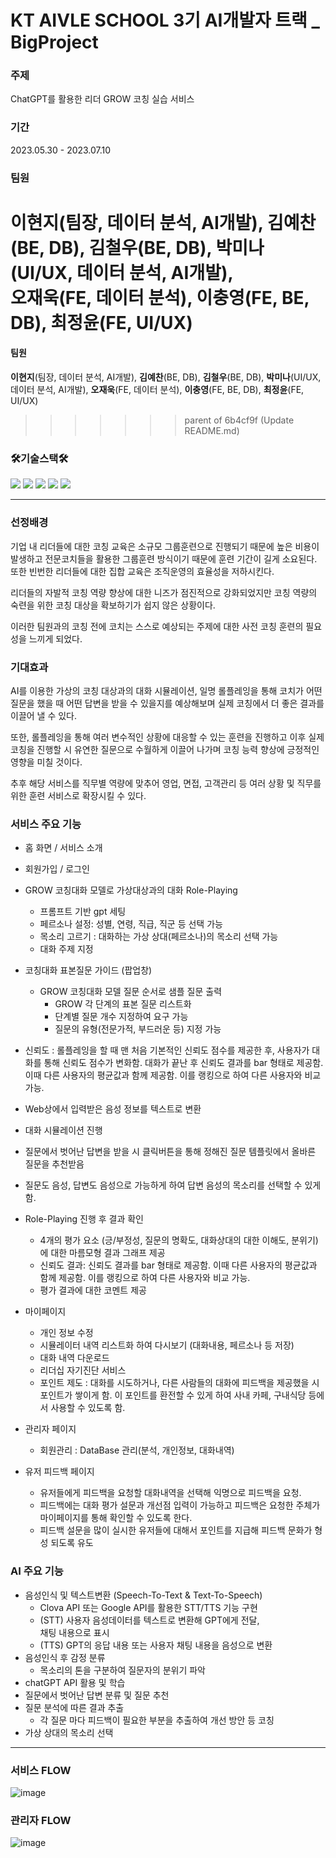 # KT AIVLE SCHOOL 3기 AI개발자 트랙 _ BigProject


### 주제
ChatGPT를 활용한 리더 GROW 코칭 실습 서비스


### 기간
2023.05.30 - 2023.07.10


### 팀원
**이현지**(팀장, 데이터 분석, AI개발), **김예찬**(BE, DB), **김철우**(BE, DB), **박미나**(UI/UX, 데이터 분석, AI개발),<br/>
**오재욱**(FE, 데이터 분석), **이충영**(FE, BE, DB), **최정윤**(FE, UI/UX)
=======
#### 팀원
**이현지**(팀장, 데이터 분석, AI개발), **김예찬**(BE, DB), **김철우**(BE, DB), **박미나**(UI/UX, 데이터 분석, AI개발), **오재욱**(FE, 데이터 분석), **이충영**(FE, BE, DB), **최정윤**(FE, UI/UX)
>>>>>>> parent of 6b4cf9f (Update README.md)


### 🛠기술스택🛠
<div>
 <img src="https://img.shields.io/badge/Python-3776AB?style=flat&logo=Python&logoColor=white"/>
 <img src="https://img.shields.io/badge/Vue.js-4FC08D?style=flat&logo=Vue.js&logoColor=white"/>
 <img src="https://img.shields.io/badge/Django-092E20?style=flat&logo=Django&logoColor=white"/>
 <img src="https://img.shields.io/badge/MySQL-4479A1?style=flat&logo=MySQL&logoColor=white"/>
 <img src="https://img.shields.io/badge/GitHub-181717?style=flat&logo=GitHub&logoColor=white"/>
</div>

---
### 선정배경
 기업 내 리더들에 대한 코칭 교육은 소규모 그룹훈련으로 진행되기 때문에 높은 비용이 발생하고 전문코치들을 활용한 그룹훈련 방식이기 때문에 훈련 기간이 길게 소요된다. 또한 빈번한 리더들에 대한 집합 교육은 조직운영의 효율성을 저하시킨다. 


 리더들의 자발적 코칭 역량 향상에 대한 니즈가 점진적으로 강화되었지만 코칭 역량의 숙련을 위한 코칭 대상을 확보하기가 쉽지 않은 상황이다. 


 이러한 팀원과의 코칭 전에 코치는 스스로 예상되는 주제에 대한 사전 코칭 훈련의 필요성을 느끼게 되었다. 

 ### 기대효과 
 AI를 이용한 가상의 코칭 대상과의 대화 시뮬레이션, 일명 롤플레잉을 통해 코치가 어떤 질문을 했을 때 어떤 답변을 받을 수 있을지를 예상해보며 실제 코칭에서 더 좋은 결과를 이끌어 낼 수 있다.   


 또한, 롤플레잉을 통해 여러 변수적인 상황에 대응할 수 있는 훈련을 진행하고 이후 실제 코칭을 진행할 시 유연한 질문으로 수월하게 이끌어 나가며 코칭 능력 향상에 긍정적인 영향을 미칠 것이다. 


 추후 해당 서비스를 직무별 역량에 맞추어 영업, 면접, 고객관리 등 여러 상황 및 직무를 위한 훈련 서비스로 확장시킬 수 있다. 

### 서비스 주요 기능

* 홈 화면 / 서비스 소개 
* 회원가입 / 로그인 
* GROW 코칭대화 모델로 가상대상과의 대화 Role-Playing 
    * 프롬프트 기반 gpt 세팅 
    * 페르소나 설정: 성별, 연령, 직급, 직군 등 선택 가능 
    * 목소리 고르기 : 대화하는 가상 상대(페르소나)의 목소리 선택 가능 
    * 대화 주제 지정 
* 코칭대화 표본질문 가이드 (팝업창) 
    * GROW 코칭대화 모델 질문 순서로 샘플 질문 출력 
        * GROW 각 단계의 표본 질문 리스트화 
        * 단계별 질문 개수 지정하여 요구 가능 
        * 질문의 유형(전문가적, 부드러운 등) 지정 가능 

* 신뢰도 : 롤플레잉을 할 때 맨 처음 기본적인 신뢰도 점수를 제공한 후, 사용자가 대화를 통해 신뢰도 점수가 변화함. 대화가 끝난 후 신뢰도 결과를 bar 형태로 제공함. 이때 다른 사용자의 평균값과 함께 제공함. 이를 랭킹으로 하여 다른 사용자와 비교 가능.  
* Web상에서 입력받은 음성 정보를 텍스트로 변환 
* 대화 시뮬레이션 진행 
* 질문에서 벗어난 답변을 받을 시 클릭버튼을 통해 정해진 질문 템플릿에서 올바른 질문을 추천받음 
* 질문도 음성, 답변도 음성으로 가능하게 하여 답변 음성의 목소리를 선택할 수 있게 함.  
* Role-Playing 진행 후 결과 확인 
    * 4개의 평가 요소 (긍/부정성, 질문의 명확도, 대화상대의 대한 이해도, 분위기)에 대한 마름모형 결과 그래프 제공 
    * 신뢰도 결과: 신뢰도 결과를 bar 형태로 제공함. 이때 다른 사용자의 평균값과 함께 제공함. 이를 랭킹으로 하여 다른 사용자와 비교 가능. 
    * 평가 결과에 대한 코멘트 제공 
* 마이페이지 
    * 개인 정보 수정 
    * 시뮬레이터 내역 리스트화 하여 다시보기 (대화내용, 페르소나 등 저장) 
    * 대화 내역 다운로드 
    * 리더십 자기진단 서비스 
    * 포인트 제도 : 대화를 시도하거나, 다른 사람들의 대화에 피드백을 제공했을 시 포인트가 쌓이게 함. 이 포인트를 환전할 수 있게 하여 사내 카페, 구내식당 등에서 사용할 수 있도록 함.  
* 관리자 페이지 
    * 회원관리 : DataBase 관리(분석, 개인정보, 대화내역) 
* 유저 피드백 페이지 
    * 유저들에게 피드백을 요청할 대화내역을 선택해 익명으로 피드백을 요청. 
    * 피드백에는 대화 평가 설문과 개선점 입력이 가능하고 피드백은 요청한 주체가 마이페이지를 통해 확인할 수 있도록 한다. 
    * 피드백 설문을 많이 실시한 유저들에 대해서 포인트를 지급해 피드백 문화가 형성 되도록 유도 


### AI 주요 기능 
* 음성인식 및 텍스트변환 (Speech-To-Text & Text-To-Speech) 
    * Clova API 또는 Google API를 활용한 STT/TTS 기능 구현 
    * (STT) 사용자 음성데이터를 텍스트로 변환해 GPT에게 전달,  
채팅 내용으로 표시 
    * (TTS) GPT의 응답 내용 또는 사용자 채팅 내용을 음성으로 변환 
* 음성인식 후 감정 분류 
    * 목소리의 톤을 구분하여 질문자의 분위기 파악 
* chatGPT API 활용 및 학습 
* 질문에서 벗어난 답변 분류 및 질문 추천 
* 질문 분석에 따른 결과 추출 
    * 각 질문 마다 피드백이 필요한 부분을 추출하여 개선 방안 등 코칭 
* 가상 상대의 목소리 선택  

---
### 서비스 FLOW
![image](https://github.com/AIVLE-School-Third-Big-Project/kt_05_18/assets/116613061/c991c694-a250-4200-8d24-2338b64a46bb)


### 관리자 FLOW
![image](https://github.com/AIVLE-School-Third-Big-Project/kt_05_18/assets/116613061/09c0de51-639c-45c9-b87c-c5e5e6e815c1)

